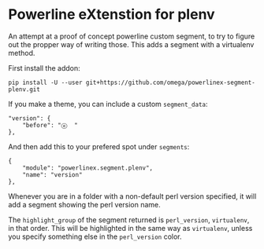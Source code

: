 # Powerline eXtenstion for plenv

An attempt at a proof of concept powerline custom segment, to try to figure out
the propper way of writing those. This adds a segment with a virtualenv method.

First install the addon:

    pip install -U --user git+https://github.com/omega/powerlinex-segment-plenv.git

If you make a theme, you can include a custom `segment_data`:

    "version": {
        "before": "ⓔ  "
    },

And then add this to your prefered spot under `segments`:

    {
        "module": "powerlinex.segment.plenv",
        "name": "version"
    },

Whenever you are in a folder with a non-default perl version specified, it will
add a segment showing the perl version name.

The `highlight_group` of the segment returned is `perl_version`, `virtualenv`,
in that order. This will be highlighted in the same way as `virtualenv`, unless
you specify something else in the `perl_version` color.
